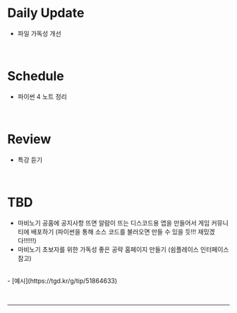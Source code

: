 
# Daily Update
- 파일 가독성 개선

&nbsp;
# Schedule
- 파이썬 4 노트 정리

&nbsp;
# Review
- 특강 듣기

&nbsp;
# TBD
- 마비노기 공홈에 공지사항 뜨면 알람이 뜨는 디스코드용 앱을 만들어서 게임 커뮤니티에 배포하기 (파이썬을 통해 소스 코드를 불러오면 만들 수 있을 듯!!! 재밌겠다!!!!!!)
- 마비노기 초보자를 위한 가독성 좋은 공략 홈페이지 만들기 (쉼플레이스 인터페이스 참고)
<br>
- [예시](https://tgd.kr/g/tip/51864633)

&nbsp;
***